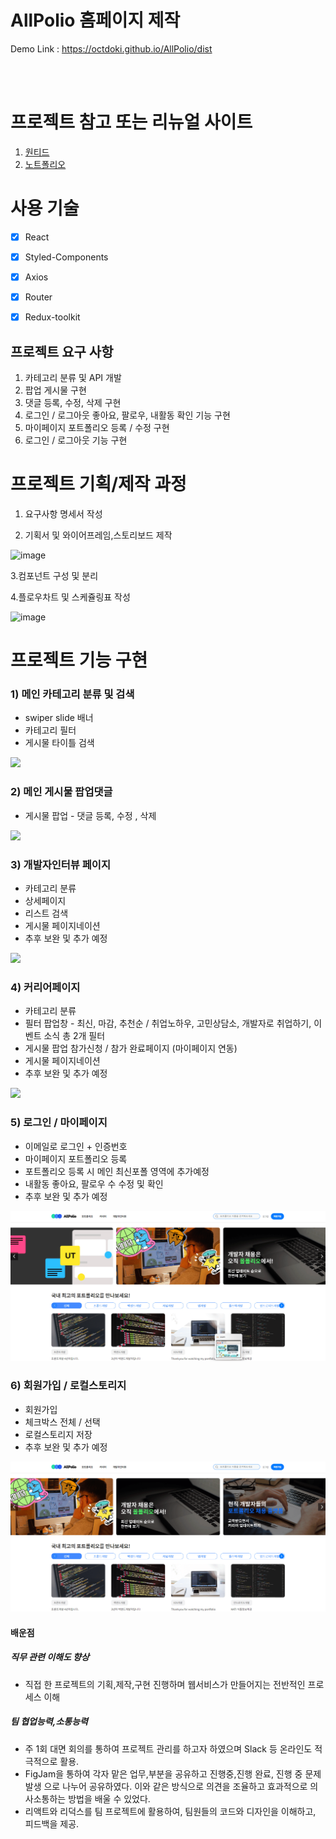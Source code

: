 # AllPolio 홈페이지 제작

Demo Link : https://octdoki.github.io/AllPolio/dist


<br>
<br>

# 프로젝트 참고 또는 리뉴얼 사이트

1. <a href="https://www.wanted.co.kr/jobsfeed" target="_blank"> 원티드 </a>
2. <a href="https://notefolio.net/" target="_blank"> 노트폴리오 </a>


# 사용 기술  

- [X] React
- [X] Styled-Components
- [X] Axios 
- [X] Router 
- [X] Redux-toolkit


## 프로젝트 요구 사항
1. 카테고리 분류 및 API 개발
2. 팝업 게시물 구현
3. 댓글 등록, 수정, 삭제 구현
4. 로그인 / 로그아웃 좋아요, 팔로우, 내활동 확인 기능 구현
5. 마이페이지 포트폴리오 등록 / 수정 구현
6. 로그인 / 로그아웃 기능 구현

# 프로젝트 기획/제작 과정 

1. 요구사항 명세서 작성

2. 기획서 및 와이어프레임,스토리보드 제작

<img width="280" alt="image" src="https://github.com/Octdoki/AllPolio/assets/76845650/3286f8dd-762a-4113-ae8f-f1e610165ee1">

3.컴포넌트 구성 및 분리 

4.플로우차트 및 스케쥴링표 작성 

![image](https://github.com/Octdoki/AllPolio/assets/76845650/ffa36e78-0935-406b-8bb4-7b0f9f3befaf)


# 프로젝트 기능 구현

### 1) 메인 카테고리 분류 및 검색

* swiper slide 배너 
* 카테고리 필터
* 게시물 타이틀 검색 
  
<img src="./images/../public/images/main01.gif">

### 2) 메인 게시물 팝업댓글

* 게시물 팝업 - 댓글 등록, 수정 , 삭제
  
<img src="./images/../public/images/main02.gif">


### 3) 개발자인터뷰 페이지

* 카테고리 분류
* 상세페이지
* 리스트 검색
* 게시물 페이지네이션
* 추후 보완 및 추가 예정

<img src="./images/../public/images/interview01.gif">


### 4) 커리어페이지

* 카테고리 분류
* 필터 팝업창 - 최신, 마감, 추천순 / 취업노하우, 
  고민상담소, 개발자로 취업하기, 이벤트 소식 총 2개 필터
* 게시물 팝업 참가신청 / 참가 완료페이지 (마이페이지 연동)
* 게시물 페이지네이션
* 추후 보완 및 추가 예정
<img src="./images/../public/images/career01.gif">


### 5) 로그인 / 마이페이지

* 이메일로 로그인 + 인증번호
* 마이페이지 포트폴리오 등록 
* 포트폴리오 등록 시 메인 최신포폴 영역에 추가예정
* 내활동 좋아요, 팔로우 수 수정 및 확인
* 추후 보완 및 추가 예정
  
<img src="./images/../public/images/로그인+마이페이지.gif">


### 6) 회원가입 / 로컬스토리지

* 회원가입
* 체크박스 전체 / 선택
* 로컬스토리지 저장
* 추후 보완 및 추가 예정
  
<img src="./images/../public/images/회원가입.gif">

#### 배운점  
##### 직무 관련 이해도 향상
* 직접 한 프로젝트의 기획,제작,구현 진행하며 웹서비스가 만들어지는 전반적인 프로세스 이해
##### 팀 협업능력,소통능력
* 주 1회 대면 회의를 통하여 프로젝트 관리를 하고자 하였으며 Slack 등 온라인도 적극적으로 활용.
* FigJam을 통하여 각자 맡은 업무,부분을 공유하고 진행중,진행 완료, 진행 중 문제 발생 으로 나누어 공유하였다. 이와 같은 방식으로 의견을 조율하고 효과적으로 의사소통하는 방법을 배울 수 있었다.
* 리액트와 리덕스를 팀 프로젝트에 활용하여, 팀원들의 코드와 디자인을 이해하고, 피드백을 제공.
